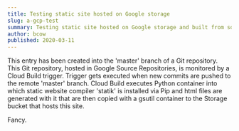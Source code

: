```yaml
---
title: Testing static site hosted on Google storage
slug: a-gcp-test
summary: Testing static site hosted on Google storage and built from sources in Git through Cloud Build.
author: bcow
published: 2020-03-11
---
```


This entry has been created into the 'master' branch of a Git repository. This Git repository, hosted in Google Source Repositories, is monitored by a Cloud Build trigger. Trigger gets executed when new commits are pushed to the remote 'master' branch. Cloud Build executes Python container into which static website compiler 'statik' is installed via Pip and html files are generated with it that are then copied with a gsutil container to the Storage bucket that hosts this site.

Fancy.
